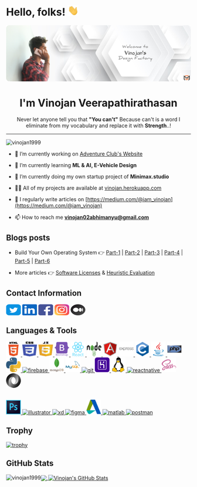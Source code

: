 
# Hello, folks! <img src="img/Hi.gif" width="30px">

[![Header](img/profile-banner.png "Header")](https://vinojan1999.github.io/)


<!-- ////////////////// START README FILE /////////////////// -->

<h1 align="center">I'm Vinojan Veerapathirathasan</h1>

<p align="center"> Never let anyone tell you that <b>"You can't"</b> Because can't is a word I eliminate from my vocabulary and replace it with <b>Strength</b>..!</p>

<hr/>

<!-- Counter of profile viewers -->
<p align="left"> 
<img src="https://komarev.com/ghpvc/?username=vinojan1999&label=Profile%20views&color=0e75b6&style=flat" alt="vinojan1999" /> 
</p>



<!--//////////// About my self ////////////////-->
- 🔭 I’m currently working on [Adventure Club's Website](https://ac-uok.com/)

- 🌱 I’m currently learning **ML & AI, E-Vehicle Design**

- 🤝 I’m currently doing my own startup project of **Minimax.studio**

- 👨‍💻 All of my projects are available at [vinojan.herokuapp.com](http://vinojan.herokuapp.com)

- 📝 I regularly write articles on [https://medium.com/@iam_vinojan](https://medium.com/@iam_vinojan)

- 📫 How to reach me **vinojan02abhimanyu@gmail.com**

<!--////////////// Blog section ///////////// -->
## Blogs posts
<!-- BLOG-POST-LIST:START -->
- Build Your Own Operating System 👉 [Part-1](https://medium.com/@iam_vinojan/build-your-own-operating-system-os-431e7716a1d1) | [Part-2](https://medium.com/@iam_vinojan/build-your-own-operating-system-2-e3c99311948) | [Part-3](https://medium.com/@iam_vinojan/build-your-own-operating-system-3-bbea2c30521f) | [Part-4](https://medium.com/@iam_vinojan/build-your-own-operating-system-4-ac9478ce9535) | [Part-5](https://medium.com/@iam_vinojan/build-your-own-operating-system-5-3bfde3b64384) | [Part-6](https://medium.com/@iam_vinojan/build-your-own-operating-system-6-c88d8b1d356f)

- More articles 👉 [Software Licenses](https://medium.com/@iam_vinojan/software-licenses-f22eadc77765) & [Heuristic Evaluation](https://medium.com/@iam_vinojan/heuristic-evaluation-68de659324c9)
<!-- BLOG-POST-LIST:END -->


<!-- //////// Contact Details /////////////-->
<!-- <h3 align="left">Connect with me:</h3> -->
## Contact Information
<p align="left">
<a href="https://twitter.com/iam_vinojan" target="blank"><img align="center" src="img/twitter.svg" alt="iam_vinojan" height="30" width="40" /></a>
<a href="https://linkedin.com/in/vinojan-abhimanyu" target="blank"><img align="center" src="img/linkedin.svg" alt="vinojan-abhimanyu" height="30" width="40" /></a>
<a href="https://fb.com/vinojan.abhimanyu" target="blank"><img align="center" src="img/facebook.svg" alt="vinojan.abhimanyu" height="30" width="40" /></a>
<a href="https://instagram.com/iam_vinojan" target="blank"><img align="center" src="img/instagram.svg" alt="iam_vinojan" height="30" width="40" /></a>
<a href="https://medium.com/@iam_vinojan" target="blank"><img align="center" src="img/medium.svg" alt="@iam_vinojan" height="30" width="40" /></a>
</p>

<!-- Twitter User name and Follower -->
<!-- <p align="left">
<a href="https://twitter.com/iam_vinojan" target="blank"><img src="https://img.shields.io/twitter/follow/iam_vinojan?logo=twitter&style=for-the-badge" alt="iam_vinojan" /></a> 
</p> -->



<!-- ///////////// Languages ///////////// -->
<!-- <h3 align="left">Languages and Tools:</h3> -->
## Languages & Tools
<p align="left"> 
<!-- HTML -->
<a href="https://www.w3.org/html/" target="_blank"> <img src="https://raw.githubusercontent.com/devicons/devicon/master/icons/html5/html5-original-wordmark.svg" alt="html5" width="40" height="40"/> </a> 
<!-- CSS -->
<a href="https://www.w3schools.com/css/" target="_blank"> <img src="img/css-3.svg" alt="css3" width="40" height="40"/> </a> 
<!-- JS -->
<a href="https://developer.mozilla.org/en-US/docs/Web/JavaScript" target="_blank"> <img src="img/javascript.svg" alt="javascript" width="40" height="40"/> </a> 
<!-- Bootstrap -->
<a href="https://getbootstrap.com" target="_blank"> <img src="https://raw.githubusercontent.com/devicons/devicon/master/icons/bootstrap/bootstrap-plain-wordmark.svg" alt="bootstrap" width="40" height="40"/> </a> 
<!-- React JS -->
<a href="https://reactjs.org/" target="_blank"> <img src="https://raw.githubusercontent.com/devicons/devicon/master/icons/react/react-original-wordmark.svg" alt="react" width="40" height="40"/> </a> 
<!-- Node JS -->
<a href="https://nodejs.org" target="_blank"> <img src="img/nodejs-seeklogo.com.svg" alt="nodejs" width="40" height="40"/> </a> 
<!-- Angular JS -->
<a href="https://angular.io" target="_blank"> <img src="img/angularjs.svg" alt="angular" width="40" height="40"/> </a> 
<!-- Express JS -->
<a href="https://expressjs.com" target="_blank"> <img src="https://raw.githubusercontent.com/devicons/devicon/master/icons/express/express-original-wordmark.svg" alt="express" width="40" height="40"/> </a> 
<!-- C -->
<a href="https://www.cprogramming.com/" target="_blank"> <img src="https://raw.githubusercontent.com/devicons/devicon/master/icons/c/c-original.svg" alt="c" width="40" height="40"/> </a> 
 <!-- Java  -->
<a href="https://www.java.com" target="_blank"> <img src="https://raw.githubusercontent.com/devicons/devicon/master/icons/java/java-original.svg" alt="java" width="40" height="40"/> </a> 
<!-- PHP -->
<a href="https://www.php.net" target="_blank"> <img src="https://raw.githubusercontent.com/devicons/devicon/master/icons/php/php-original.svg" alt="php" width="40" height="40"/> </a> 
<!-- Python -->
<a href="https://www.python.org" target="_blank"> <img src="img/python.svg" alt="python" width="40" height="40"/> </a> 
<!-- Firebase -->
<a href="https://firebase.google.com/" target="_blank"> <img src="https://www.vectorlogo.zone/logos/firebase/firebase-icon.svg" alt="firebase" width="40" height="40"/> </a> 
<!-- Mongo DB -->
<a href="https://www.mongodb.com/" target="_blank"> <img src="https://raw.githubusercontent.com/devicons/devicon/master/icons/mongodb/mongodb-original-wordmark.svg" alt="mongodb" width="40" height="40"/> </a> 
<!-- MySQL -->
<a href="https://www.mysql.com/" target="_blank"> <img src="https://raw.githubusercontent.com/devicons/devicon/master/icons/mysql/mysql-original-wordmark.svg" alt="mysql" width="40" height="40"/> </a> 
<!-- GIT -->
<a href="https://git-scm.com/" target="_blank"> <img src="https://www.vectorlogo.zone/logos/git-scm/git-scm-icon.svg" alt="git" width="40" height="40"/> </a> 
<!-- Heroku -->
<a href="https://heroku.com" target="_blank"> <img src="img/heroku.svg" alt="heroku" width="40" height="40"/> </a>
<!-- Linux -->
<a href="https://www.linux.org/" target="_blank"> <img src="img/linux.svg" alt="linux" width="40" height="40"/> </a>  
<!-- React Native -->
<a href="https://reactnative.dev/" target="_blank"> <img src="https://reactnative.dev/img/header_logo.svg" alt="reactnative" width="40" height="40"/> </a> 
<!-- Sass -->
<a href="https://sass-lang.com" target="_blank"> <img src="https://raw.githubusercontent.com/devicons/devicon/master/icons/sass/sass-original.svg" alt="sass" width="40" height="40"/> </a>
<!-- JSON -->
<a href="https://www.json.org/" target="_blank"> <img src="img/json.svg" alt="JSON" width="40" height="40"/> </a>
</p>

<!-- ///////////// Softwares //////////////// -->
<!-- <h3 align="left">Softwares:</h3> -->
##
<p align="left">
<!-- Adobe PS -->
<a href="https://www.photoshop.com/en" target="_blank"> <img src="img/adobe-photoshop.svg" alt="photoshop" width="40" height="40"/> </a> 
<!-- Adobe AI -->
<a href="https://www.adobe.com/in/products/illustrator.html" target="_blank"> <img src="https://www.vectorlogo.zone/logos/adobe_illustrator/adobe_illustrator-icon.svg" alt="illustrator" width="40" height="40"/> </a>
<!-- Adobe XD -->
<a href="https://www.adobe.com/products/xd.html" target="_blank"> <img src="https://cdn.worldvectorlogo.com/logos/adobe-xd.svg" alt="xd" width="40" height="40"/> </a>
<!-- Figma -->
<a href="https://www.figma.com/" target="_blank"> <img src="https://www.vectorlogo.zone/logos/figma/figma-icon.svg" alt="figma" width="40" height="40"/> </a> 
<!-- AutoDesk -->
<a href="https://www.autodesk.com/products/autocad" target="_blank"> <img src="img/autocad.svg" alt="autocad" width="40" height="40"/> </a> 
<!-- MatLab -->
<a href="https://www.mathworks.com/" target="_blank"> <img src="https://upload.wikimedia.org/wikipedia/commons/2/21/Matlab_Logo.png" alt="matlab" width="40" height="40"/> </a>
<!-- Postman -->
<a href="https://postman.com" target="_blank"> <img src="https://www.vectorlogo.zone/logos/getpostman/getpostman-icon.svg" alt="postman" width="40" height="40"/> </a> 
</p>




<!-- <h3 align="left">Trophy:</h3> -->
## Trophy
<p align="center"> 

[![trophy](https://github-profile-trophy.vercel.app/?username=vinojan1999&theme=monokai)]()
</p>



<!-- ///////////// Support //////////////// -->
<!-- <h3 align="left">Support:</h3> -->
## GitHub Stats
<!-- <p><a href="https://www.buymeacoffee.com/iamvinojan"> <img align="left" src="https://cdn.buymeacoffee.com/buttons/v2/default-yellow.png" height="50" width="210" alt="iamvinojan" /></a></p><br><br> -->

<!-- <p><img align="center" src="https://github-readme-streak-stats.herokuapp.com/?user=vinojan1999&" alt="vinojan1999" /></p> -->


<!-- /////////////////////// -->

<a href="https://github.com/Vinojan1999/Vinojan1999">
  <img align="left" src="https://github-readme-stats.vercel.app/api/top-langs?username=vinojan1999&show_icons=true&locale=en&layout=compact&title_color=ffffff&text_color=c9cacc&icon_color=2bbc8a&bg_color=1d1f21" alt="vinojan1999" />
</a>

<a href="">
  <img align="center" src="https://github-readme-stats.vercel.app/api/pin/?username=nsadisha&repo=Report-Generation-System&title_color=ffffff&text_color=c9cacc&icon_color=2bbc8a&bg_color=1d1f21" />
</a>

<a href="https://github.com/Vinojan1999/Vinojan1999">
  <img align="center" src="https://github-readme-stats.vercel.app/api?username=Vinojan1999&show_icons=true&line_height=27&count_private=true&title_color=ffffff&text_color=c9cacc&icon_color=2bbc8a&bg_color=1d1f21" alt="Vinojan's GitHub Stats" />
</a>


<!-- <a href="">
  <img align="center" src="https://github-readme-stats.vercel.app/api/pin/?username=Adventure-Club-mob&repo=Website&title_color=ffffff&text_color=c9cacc&icon_color=2bbc8a&bg_color=1d1f21" />
</a>  -->

